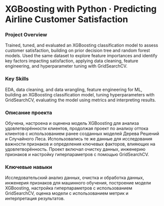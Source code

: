 # XGBoosting with Python · Predicting Airline Customer Satisfaction

### Project Overview

Trained, tuned, and evaluated an XGBoosting classification model to assess customer satisfaction, building on prior decision tree and random forest models. Used the same dataset to explore feature importances and identify key factors impacting satisfaction, applying data cleaning, feature engineering, and hyperparameter tuning with GridSearchCV.

### Key Skills

EDA, data cleaning, and data wrangling, feature engineering for ML, building an XGBoosting classification model, tuning hyperparameters with GridSearchCV, evaluating the model using metrics and interpreting results.

### Описание проекта

Обучена, настроена и оценена модель XGBoosting для анализа удовлетворённости клиентов, продолжая проект по анализу оттока клиентов с использованием ранее созданных моделей Дерева Решений и Случайного Леса. Использовались те же данные для исследования важности признаков и определения ключевых факторов, влияющих на удовлетворённость. Проект включал очистку данных, инженерию признаков и настройку гиперпараметров с помощью GridSearchCV.

### Ключевые навыки

Исследовательский анализ данных, очистка и обработка данных, инженерия признаков для машинного обучения, построение модели XGBoosting, настройка гиперпараметров с использованием GridSearchCV, оценка модели с использованием метрик и интерпретация результатов.
